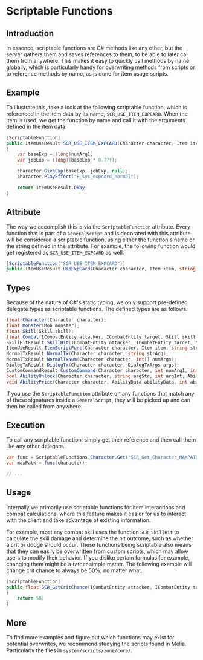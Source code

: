 Scriptable Functions
=============================================================================

## Introduction

In essence, scriptable functions are C# methods like any other,
but the server gathers them and saves references to them, to
be able to later call them from anywhere. This makes it easy
to quickly call methods by name globally, which is particularly
handy for overwriting methods from scripts or to reference
methods by name, as is done for item usage scripts.

## Example

To illustrate this, take a look at the following scriptable
function, which is referenced in the item data by its name,
`SCR_USE_ITEM_EXPCARD`. When the item is used, we get the
function by name and call it with the arguments defined in
the item data.
```cs
[ScriptableFunction]
public ItemUseResult SCR_USE_ITEM_EXPCARD(Character character, Item item, string strArg, float numArg1, float numArg2)
{
	var baseExp = (long)numArg1;
	var jobExp = (long)(baseExp * 0.77f);

	character.GiveExp(baseExp, jobExp, null);
	character.PlayEffect("F_sys_expcard_normal");

	return ItemUseResult.Okay;
}
```

## Attribute

The way we accomplish this is via the `ScriptableFunction` attribute.
Every function that is part of a `GeneralScript` and is decorated with
this attribute will be considered a scriptable function, using either
the function's name or the string defined in the attribute. For example,
the following function would get registered as `SCR_USE_ITEM_EXPCARD`
as well.

```cs
[ScriptableFunction("SCR_USE_ITEM_EXPCARD")]
public ItemUseResult UseExpCard(Character character, Item item, string strArg, float numArg1, float numArg2)
```

## Types

Because of the nature of C#'s static typing, we only support
pre-defined delegate types as scriptable functions. The defined
types are as follows.

```cs
float Character(Character character);
float Monster(Mob monster);
float Skill(Skill skill);
float Combat(ICombatEntity attacker, ICombatEntity target, Skill skill, SkillModifier modifier, SkillHitResult skillHitResult);
SkillHitResult SkillHit(ICombatEntity attacker, ICombatEntity target, Skill skill, SkillModifier modifier);
ItemUseResult ItemScriptFunc(Character character, Item item, string strArg, float numArg1, float numArg2);
NormalTxResult NormalTx(Character character, string strArg);
NormalTxResult NormalTxNum(Character character, int[] numArgs);
DialogTxResult DialogTx(Character character, DialogTxArgs args);
CustomCommandResult CustomCommand(Character character, int numArg1, int numArg2, int numArg3);
bool AbilityUnlock(Character character, string argStr, int argInt, AbilityData data);
void AbilityPrice(Character character, AbilityData abilityData, int abilityLevel, int maxLevel, out int price, out int time);
```

If you use the `ScriptableFunction` attribute on any functions
that match any of these signatures inside a `GeneralScript`,
they will be picked up and can then be called from anywhere.

## Execution

To call any scriptable function, simply get their reference
and then call them like any other delegate.

```cs
var func = ScriptableFunctions.Character.Get("SCR_Get_Character_MAXPATK");
var maxPatk = func(character);

// ...
```

## Usage

Internally we primarily use scriptable functions for item interactions
and combat calculations, where this feature makes it easier for us to
interact with the client and take advantage of existing information.

For example, most any combat skill uses the function `SCR_SkillHit`
to calculate the skill damage and determine the hit outcome, such as
whether a crit or dodge should occur. These functions being scriptable
also means that they can easily be overwritten from custom scripts,
which may allow users to modify their behavior. If you dislike certain
formulas for example, changing them might be a rather simple matter.
The following example will change crit chance to always be 50%,
no matter what.

```cs
[ScriptableFunction]
public float SCR_GetCritChance(ICombatEntity attacker, ICombatEntity target, Skill skill, SkillModifier modifier, SkillHitResult skillHitResult)
{
	return 50;
}
```

## More

To find more examples and figure out which functions may exist for
potential overwrites, we recommend studying the scripts found in Melia. Particularly the files in `system/scripts/zone/core/`.
